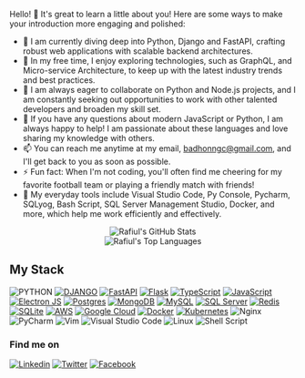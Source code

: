 Hello! 👋 It's great to learn a little about you! Here are some ways to make your introduction more engaging and polished:

- 🔭 I am currently diving deep into Python, Django and FastAPI, crafting robust web applications with scalable backend architectures.
- 🌱 In my free time, I enjoy exploring technologies, such as GraphQL, and Micro-service Architecture, to keep up with the latest industry trends and best practices.
- 👯 I am always eager to collaborate on Python and Node.js projects, and I am constantly seeking out opportunities to work with other talented developers and broaden my skill set.
- 💬 If you have any questions about modern JavaScript or Python, I am always happy to help! I am passionate about these languages and love sharing my knowledge with others.
- 📫 You can reach me anytime at my email, badhonngc@gmail.com, and I'll get back to you as soon as possible.
- ⚡  Fun fact: When I'm not coding, you'll often find me cheering for my favorite football team or playing a friendly match with friends!
- 🧰 My everyday tools include Visual Studio Code, Py Console, Pycharm, SQLyog, Bash Script, SQL Server Management Studio, Docker, and more, which help me work efficiently and effectively.


<div align="center">
  <img src="https://github-readme-stats.vercel.app/api?username=rafiul585&show_icons=true&theme=vision-friendly-dark&hide_border=true&count_private=true&include_all_commits=true&hide=contribs" alt="Rafiul's GitHub Stats" />
  <br />
  <img src="https://github-readme-stats.vercel.app/api/top-langs/?username=rafiul585&theme=vision-friendly-dark&layout=compact&hide_border=true" alt="Rafiul's Top Languages" />
</div>


## My Stack
![PYTHON](https://img.shields.io/badge/python-FFBF00.svg?style=for-the-badge&logo=python&logoColor=#E4D00A)
[![DJANGO](https://img.shields.io/badge/django-355E3B.svg?style=for-the-badge&logo=django&white)](https://www.djangoproject.com/)
[![FastAPI](https://img.shields.io/badge/FastAPI-005571?style=for-the-badge&logo=fastapi)](https://fastapi.tiangolo.com/)
[![Flask](https://img.shields.io/badge/flask-%23FFFFFF.svg?style=for-the-badge&logo=flask&logoColor=%23000)](https://flask.palletsprojects.com/)
[![TypeScript](https://img.shields.io/badge/typescript-%23007ACC.svg?style=for-the-badge&logo=typescript&logoColor=white)](https://www.typescriptlang.org/)
[![JavaScript](https://img.shields.io/badge/javascript-%23323330.svg?style=for-the-badge&logo=javascript&logoColor=%23F7DF1E)](https://developer.mozilla.org/en-US/docs/Web/JavaScript)
[![Electron JS](https://img.shields.io/badge/Electron-47848F?style=for-the-badge&logo=electron&logoColor=white)](https://www.electronjs.org/)
[![Postgres](https://img.shields.io/badge/postgres-%23316192.svg?style=for-the-badge&logo=postgresql&logoColor=white)](https://www.postgresql.org/)
[![MongoDB](https://img.shields.io/badge/MongoDB-%234ea94b.svg?style=for-the-badge&logo=mongodb&logoColor=white)](https://www.mongodb.com/)
[![MySQL](https://img.shields.io/badge/MySQL-%2300f.svg?style=for-the-badge&logo=mysql&logoColor=white)](https://www.mysql.com/)
[![SQL Server](https://img.shields.io/badge/sql_server-%23CC2927.svg?style=for-the-badge&logo=microsoft-sql-server&logoColor=white)](https://www.microsoft.com/en-us/sql-server)
[![Redis](https://img.shields.io/badge/redis-%23DD0031.svg?style=for-the-badge&logo=redis&logoColor=white)](https://redis.io/)
[![SQLite](https://img.shields.io/badge/sqlite-%2307405e.svg?style=for-the-badge&logo=sqlite&logoColor=white)](https://www.sqlite.org/index.html)
[![AWS](https://img.shields.io/badge/AWS-%23FF9900.svg?style=for-the-badge&logo=amazon-aws&logoColor=white)](https://aws.amazon.com/)
[![Google Cloud](https://img.shields.io/badge/Google_Cloud-%234285F4.svg?style=for-the-badge&logo=google-cloud&logoColor=white)](https://cloud.google.com/)
[![Docker](https://img.shields.io/badge/docker-%230db7ed.svg?style=for-the-badge&logo=docker&logoColor=white)](https://www.docker.com/)
[![Kubernetes](https://img.shields.io/badge/kubernetes-%23326ce5.svg?style=for-the-badge&logo=kubernetes&logoColor=white)](https://kubernetes.io/)
![Nginx](https://img.shields.io/badge/Nginx-%23009639.svg?style=for-the-badge&logo=nginx&logoColor=white&link=https://nginx.org/)
![PyCharm](https://img.shields.io/badge/PyCharm-%23009639?style=for-the-badge&logo=pycharm&logoColor=black&color=Malachite&labelColor=green&link=https://www.jetbrains.com/pycharm/)
![Vim](https://img.shields.io/badge/VIM-%2311AB00.svg?style=for-the-badge&logo=vim&logoColor=white&link=https://www.vim.org/)
![Visual Studio Code](https://img.shields.io/badge/Visual%20Studio%20Code-%23575757.svg?style=for-the-badge&logo=visual-studio-code&logoColor=important&link=https://code.visualstudio.com/)
![Linux](https://img.shields.io/badge/Linux-FCC624?style=for-the-badge&logo=linux&logoColor=black&link=https://www.linux.org/)
![Shell Script](https://img.shields.io/badge/Shell%20Script-%23121011.svg?style=for-the-badge&logo=gnu-bash&logoColor=white&link=https://www.gnu.org/software/bash/)

### Find me on
[![Linkedin](https://img.shields.io/badge/LinkedIn-0077B5?style=flat-square&logo=linkedin&logoColor=white)](https://www.linkedin.com/in/md-rafiul-ramjan/) 
[![Twitter](https://img.shields.io/badge/Twitter-1DA1F2?style=flat-square&logo=twitter&logoColor=white)](https://twitter.com/badhon27089482)
[![Facebook](https://img.shields.io/badge/Facebook-1877F2?style=flat-square&logo=facebook&logoColor=white)](https://www.facebook.com/rr.badhon)
